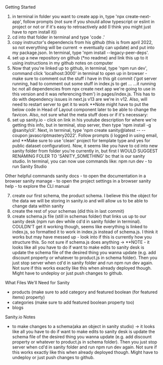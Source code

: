 Getting Started

1) in terminal in folder you want to create app in, type 'npx create-next-app', follow prompts (not sure if you should allow typescript or eslint in project or not or if it's easy to retroactively add (I think you might just have to npm install it))
2) cd into that folder in terminal and type 'code .'
3) copy instructor's dependencis from his github (this is from april 2022, so not everything will be current -> eventually can update) and put into my package.json. In terminal, type 'npm install --legacy-peer-deps'.
4) set up a new repository on github (*no readme) and link this up to it using instructions in my github notes on computer
5) Now that you're linked up to github, in terminal, type 'npm run dev', command click 'localhost:3000' in terminal to open up in browser - make sure to comment out the stuff i have in this git commit ('got server running, had to comment out some stuff in index.js to get …
…it running bc not all dependencies from npx create next app we're going to use in this version and it was referencing them') in pages/index.js. This has to do with dependency issues in next.js v13 are we're in v12. Also, will need to restart server to get it to work **Note might have to put the below code in Head of Layout component later to be able to change the favicon. Also, not sure what the meta stuff does or if it's necessary:
        <meta name="description" content="Generated by create next app" />
        <meta name="viewport" content="width=device-width, initial-scale=1" />
        <link rel="icon" href="/favicon.ico" />
6) set up sanity.io - click on link in his youtube description for where we're getting this info, but in terminal, stop server, then type 'npm install -g @sanity/cli'. Next, in terminal, type 'npm create sanity@latest -- --coupon javascriptmastery2022'. Follow prompts (i logged in using email, and **Make sure to use 'clean' project for template type and yes for public dataset configuration). Now, it seems like you have to cd into new sanity folder from folder you're currently in, but first I WOULD SUGGEST RENAMING FOLER TO 'SANITY_SOMETHING' bc that is our sanity studio. In terminal, you can now use commands like: 
npm run dev - to run Sanity Studio

Other helpful commands
sanity docs - to open the documentation in a browser
sanity manage - to open the project settings in a browser
sanity help - to explore the CLI manual

7) create our first schema, the product schema. I believe this the object for the data we will be storing in sanity.io and will allow us to be able to change data within sanity
8) create the rest of your schemas (did this in last commit)
9) create schema.js file (still in schemas folder) that links us up to our sanity desk (npm run dev while cd'd in sanity folder in terminal). COULDN'T get it working though, seems like everything is linked to index.js, so formatted it to work in index.js instead of schema.js. I think it works but may have messed up - look into if this is currently how you structure this. So not sure if schema.js does anything -> **NOTE - it looks like all you have to do if want to make edits to sanity desk is update the schema file of the desired thing you wanna update (e.g. add discount property or whatever to product.js in schema folder). Then you just stop server when cd'd in sanity folder and run npm run dev again. Not sure if this works exactly like this when already deployed though. Might have to undeploy or just push changes to github.


What Files We'll Need for Sanity
- products (make sure to add category and featured boolean (for featured items) property)
- categories (make sure to add featured boolean property too)
- blogs


Sanity.io Notes
- to make changes to a schema(aka an object in sanity studio) -> it looks like all you have to do if want to make edits to sanity desk is update the schema file of the desired thing you wanna update (e.g. add discount property or whatever to product.js in schema folder). Then you just stop server when cd'd in sanity folder and run npm run dev again. Not sure if this works exactly like this when already deployed though. Might have to undeploy or just push changes to github.